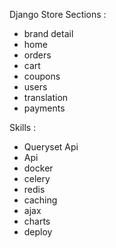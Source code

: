 
Django Store Sections :

 - brand detail
 - home
 - orders
 - cart
 - coupons
 - users
 - translation
 - payments



Skills :

 - Queryset Api
 - Api
 - docker
 - celery
 - redis
 - caching
 - ajax
 - charts
 - deploy